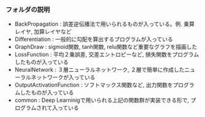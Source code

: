 ### フォルダの説明 

* BackPropagation : 誤差逆伝播法で用いられるものが入っている。例. 乗算レイヤ, 加算レイヤなど     
* Differentiation : 一般的に勾配を算出するプログラムが入っている  
* GraphDraw : sigmoid関数, tanh関数, relu関数など重要なグラフを描画した  
* LossFunction : 平均２乗誤差, 交差エントロピーなど, 損失関数をプログラムしたものが入っている  
* NeuralNetwork : ３層ニューラルネットワーク, ２層で簡単に作成したニューラルネットワークが入っている  
* OutputActivationFunction : ソフトマックス関数など, 出力関数をプログラムしたものが入っている  
* common : Deep Learninigで用いられる上記の関数群が実装できる形で, プログラムされて入っている  

